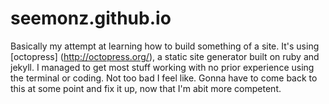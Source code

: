 # seemonz.github.io
Basically my attempt at learning how to build something of a site.
It's using [octopress] (http://octopress.org/), a static site generator built on ruby and jekyll.
I managed to get most stuff working with no prior experience using the terminal or coding.
Not too bad I feel like.
Gonna have to come back to this at some point and fix it up, now that I'm abit more competent.

